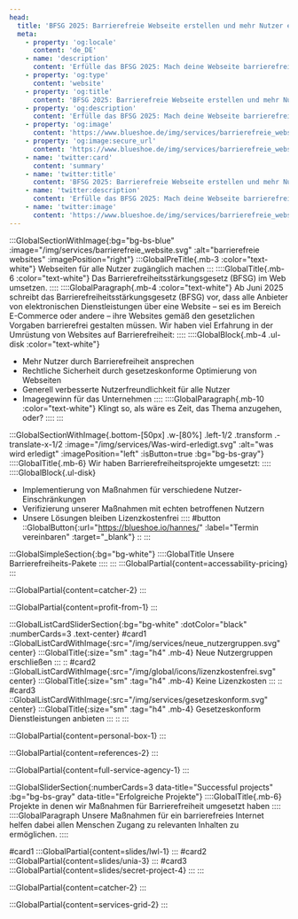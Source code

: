 ```yaml
---
head:
  title: 'BFSG 2025: Barrierefreie Webseite erstellen und mehr Nutzer erreichen'
  meta:
    - property: 'og:locale'
      content: 'de_DE'
    - name: 'description'
      content: 'Erfülle das BFSG 2025: Mach deine Webseite barrierefrei, erreiche mehr Nutzer. Nutze unsere Erfahrung und maßgeschneiderte Lösungen.'
    - property: 'og:type'
      content: 'website'
    - property: 'og:title'
      content: 'BFSG 2025: Barrierefreie Webseite erstellen und mehr Nutzer erreichen'
    - property: 'og:description'
      content: 'Erfülle das BFSG 2025: Mach deine Webseite barrierefrei, erreiche mehr Nutzer. Nutze unsere Erfahrung und maßgeschneiderte Lösungen.'
    - property: 'og:image'
      content: 'https://www.blueshoe.de/img/services/barrierefreie_website.svg'
    - property: 'og:image:secure_url'
      content: 'https://www.blueshoe.de/img/services/barrierefreie_website.svg'
    - name: 'twitter:card'
      content: 'summary'
    - name: 'twitter:title'
      content: 'BFSG 2025: Barrierefreie Webseite erstellen und mehr Nutzer erreichen'
    - name: 'twitter:description'
      content: 'Erfülle das BFSG 2025: Mach deine Webseite barrierefrei, erreiche mehr Nutzer. Nutze unsere Erfahrung und maßgeschneiderte Lösungen.'
    - name: 'twitter:image'
      content: 'https://www.blueshoe.de/img/services/barrierefreie_website.svg'
---
```


:::GlobalSectionWithImage{:bg="bg-bs-blue" :image="/img/services/barrierefreie_website.svg" :alt="barrierefreie websites" :imagePosition="right"}
:::GlobalPreTitle{.mb-3 :color="text-white"}
Webseiten für alle Nutzer zugänglich machen
:::
::::GlobalTitle{.mb-6 :color="text-white"}
Das Barrierefreiheitsstärkungsgesetz (BFSG) im Web umsetzen.
::::
::::GlobalParagraph{.mb-4 :color="text-white"}
Ab Juni 2025 schreibt das Barrierefreiheitsstärkungsgesetz (BFSG) vor, dass alle Anbieter von elektronischen Dienstleistungen über eine Website – sei es im Bereich E-Commerce oder andere – ihre Websites gemäß den gesetzlichen Vorgaben barrierefrei gestalten müssen. Wir haben viel Erfahrung in der Umrüstung von Websites auf Barrierefreiheit:
::::
::::GlobalBlock{.mb-4 .ul-disk :color="text-white"}
- Mehr Nutzer durch Barrierefreiheit ansprechen
- Rechtliche Sicherheit durch gesetzeskonforme Optimierung von Webseiten
- Generell verbesserte Nutzerfreundlichkeit für alle Nutzer
- Imagegewinn für das Unternehmen
::::
::::GlobalParagraph{.mb-10 :color="text-white"}
Klingt so, als wäre es Zeit, das Thema anzugehen, oder?
::::
:::


<!--- Wir haben Barrierefreiheitsprojekte umgesetzt: --->
:::GlobalSectionWithImage{.bottom-[50px] .w-[80%] .left-1/2 .transform .-translate-x-1/2 :image="/img/services/Was-wird-erledigt.svg" :alt="was wird erledigt" :imagePosition="left" :isButton=true :bg="bg-bs-gray"}
::::GlobalTitle{.mb-6}
Wir haben Barrierefreiheitsprojekte umgesetzt:
::::
::::GlobalBlock{.ul-disk}
- Implementierung von Maßnahmen für verschiedene Nutzer-Einschränkungen
- Verifizierung unserer Maßnahmen mit echten betroffenen Nutzern
- Unsere Lösungen bleiben Lizenzkostenfrei
::::
#button
::GlobalButton{:url="https://blueshoe.io/hannes/" :label="Termin vereinbaren" :target="_blank"}
::
:::

<!--- Pricing --->
:::GlobalSimpleSection{:bg="bg-white"}
::::GlobalTitle
Unsere Barrierefreiheits-Pakete
::::
:::
:::GlobalPartial{content=accessability-pricing}
:::

<!--- Call an expert --->
:::GlobalPartial{content=catcher-2}
:::

<!--- Profitiere von: --->
:::GlobalPartial{content=profit-from-1}
:::


<!--- Profitiere von: Boxen --->
:::GlobalListCardSliderSection{:bg="bg-white" :dotColor="black" :numberCards=3 .text-center}
#card1
::GlobalListCardWithImage{:src="/img/services/neue_nutzergruppen.svg" center}
:::GlobalTitle{:size="sm" :tag="h4" .mb-4}
Neue Nutzergruppen erschließen
:::
::
#card2
::GlobalListCardWithImage{:src="/img/global/icons/lizenzkostenfrei.svg" center}
:::GlobalTitle{:size="sm" :tag="h4" .mb-4}
Keine Lizenzkosten
:::
::
#card3
::GlobalListCardWithImage{:src="/img/services/gesetzeskonform.svg" center}
:::GlobalTitle{:size="sm" :tag="h4" .mb-4}
Gesetzeskonform Dienstleistungen anbieten
:::
::
:::

<!--- persönlicher Kontakt --->
:::GlobalPartial{content=personal-box-1}
:::

<!--- Referenzen --->
:::GlobalPartial{content=references-2}
:::

<!--- Wir betreuen auch komplette Projekte --->
:::GlobalPartial{content=full-service-agency-1}
:::



<!--- Projekte --->
:::GlobalSliderSection{:numberCards=3 data-title="Successful projects" :bg="bg-bs-gray" data-title="Erfolgreiche Projekte"}
::::GlobalTitle{.mb-6}
Projekte in denen wir Maßnahmen für Barrierefreiheit umgesetzt haben
::::
::::GlobalParagraph
Unsere Maßnahmen für ein barrierefreies Internet helfen dabei allen Menschen Zugang zu relevanten Inhalten zu ermöglichen.
::::

#card1
  :::GlobalPartial{content=slides/lwl-1}
  :::
#card2
  :::GlobalPartial{content=slides/unia-3}
  :::
#card3
  :::GlobalPartial{content=slides/secret-project-4}
  :::
:::


<!--- Call an expert --->
:::GlobalPartial{content=catcher-2}
:::


<!--- Service Grid --->
:::GlobalPartial{content=services-grid-2}
:::